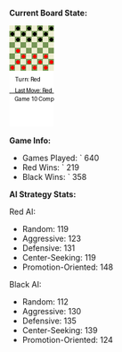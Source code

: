 
**Current Board State:**  
<!-- START_GIF -->
![Checkers Game](./checkers_game.gif)
<!-- END_GIF -->

**Game Info:**  
- Games Played: `<!-- GAMES_PLAYED --> 640
- Red Wins: `<!-- RED_WINS --> 219
- Black Wins: `<!-- BLACK_WINS --> 358

<!-- AI_STATS -->
**AI Strategy Stats:**

Red AI:
- Random: 119
- Aggressive: 123
- Defensive: 131
- Center-Seeking: 119
- Promotion-Oriented: 148

Black AI:
- Random: 112
- Aggressive: 130
- Defensive: 135
- Center-Seeking: 139
- Promotion-Oriented: 124
